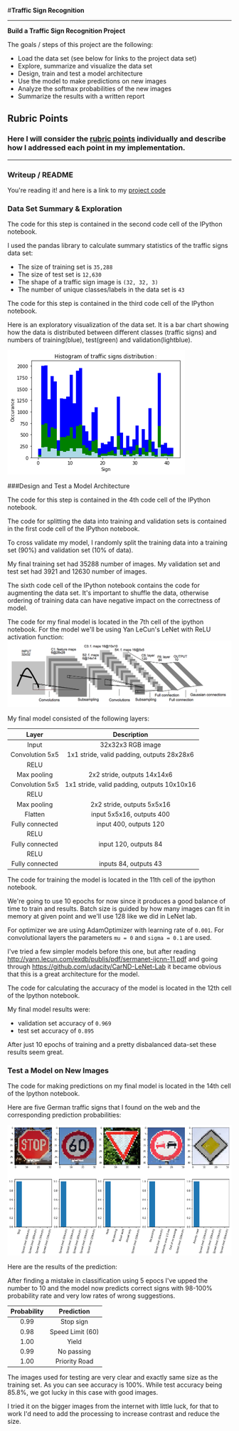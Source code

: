 #**Traffic Sign Recognition** 

---

**Build a Traffic Sign Recognition Project**

The goals / steps of this project are the following:
* Load the data set (see below for links to the project data set)
* Explore, summarize and visualize the data set
* Design, train and test a model architecture
* Use the model to make predictions on new images
* Analyze the softmax probabilities of the new images
* Summarize the results with a written report


[//]: # (Image References)

[data]: ./images/data-distribution.png "Data Distribution"
[lenet]: ./images/lenet.png "LeNet"
[prediction]: ./images/prediction-1.png "5 signs and predictions"

## Rubric Points
### Here I will consider the [rubric points](https://review.udacity.com/#!/rubrics/481/view) individually and describe how I addressed each point in my implementation.  

---
### Writeup / README

You're reading it! and here is a link to my [project code](https://github.com/html5cat/CarND-Traffic-Sign-Classifier-Project/blob/master/Traffic_Sign_Classifier.ipynb)

### Data Set Summary & Exploration

The code for this step is contained in the second code cell of the IPython notebook.  

I used the pandas library to calculate summary statistics of the traffic
signs data set:

* The size of training set is `35,288`
* The size of test set is `12,630`
* The shape of a traffic sign image is `(32, 32, 3)`
* The number of unique classes/labels in the data set is `43`

The code for this step is contained in the third code cell of the IPython notebook.  

Here is an exploratory visualization of the data set. It is a bar chart showing how the data is distributed between different classes (traffic signs) and numbers of training(blue), test(green) and validation(lightblue).

![alt text][data]

###Design and Test a Model Architecture

The code for this step is contained in the 4th code cell of the IPython notebook.

The code for splitting the data into training and validation sets is contained in the first code cell of the IPython notebook.  

To cross validate my model, I randomly split the training data into a training set (90%) and validation set (10% of data).

My final training set had 35288 number of images. My validation set and test set had 3921 and 12630 number of images.

The sixth code cell of the IPython notebook contains the code for augmenting the data set. It's important to shuffle the data, otherwise ordering of training data can have negative impact on the correctness of model.

The code for my final model is located in the 7th cell of the ipython notebook. 
For the model we'll be using Yan LeCun's LeNet with ReLU activation function:
![alt text][lenet]

My final model consisted of the following layers:

| Layer         		|     Description	        					| 
|:---------------------:|:---------------------------------------------:| 
| Input         		| 32x32x3 RGB image   							| 
| Convolution 5x5     	| 1x1 stride, valid padding, outputs 28x28x6 	|
| RELU					|												|
| Max pooling	      	| 2x2 stride,  outputs 14x14x6 	     			|
| Convolution 5x5     	| 1x1 stride, valid padding, outputs 10x10x16 	|
| RELU					|												|
| Max pooling	      	| 2x2 stride,  outputs 5x5x16   				|
| Flatten       		| input 5x5x16, outputs 400       				|
| Fully connected		| input 400, outputs 120 						|
| RELU					|												|
| Fully connected		| input 120, outputs 84       					|
| RELU					|												|
| Fully connected		| inputs 84, outputs 43  						|
 


The code for training the model is located in the 11th cell of the ipython notebook. 

We're going to use 10 epochs for now since it produces a good balance of time to train and results.
Batch size is guided by how many images can fit in memory at given point and we'll use 128 like we did in LeNet lab.

For optimizer we are using AdamOptimizer with learning rate of `0.001`. 
For convolutional layers the parameters `mu = 0` and `sigma = 0.1` are used.

I've tried a few simpler models before this one, but after reading http://yann.lecun.com/exdb/publis/pdf/sermanet-ijcnn-11.pdf and going through https://github.com/udacity/CarND-LeNet-Lab it became obvious that this is a great architecture for the model.

The code for calculating the accuracy of the model is located in the 12th cell of the Ipython notebook.

My final model results were:
<!-- * training set accuracy of `` -->
* validation set accuracy of `0.969` 
* test set accuracy of `0.895`

After just 10 epochs of training and a pretty disbalanced data-set these results seem great.

### Test a Model on New Images

The code for making predictions on my final model is located in the 14th cell of the Ipython notebook.

Here are five German traffic signs that I found on the web and the corresponding prediction probabilities:

![alt text][prediction] 

Here are the results of the prediction:

After finding a mistake in classification using 5 epocs I've upped the number to 10 and the model now predicts correct signs with 98-100% probability rate and very low rates of wrong suggestions.

| Probability         	|     Prediction	        					| 
|:---------------------:|:---------------------------------------------:| 
| 0.99         			| Stop sign   									| 
| 0.98     				| Speed Limit (60) 								|
| 1.00					| Yield											|
| 0.99	      			| No passing					 				|
| 1.00				    | Priority Road      							|

The images used for testing are very clear and exactly same size as the training set. As you can see accuracy is 100%. While test accuracy being 85.8%, we got lucky in this case with good images.

I tried it on the bigger images from the internet with little luck, for that to work I'd need to add the processing to increase contrast and reduce the size.


